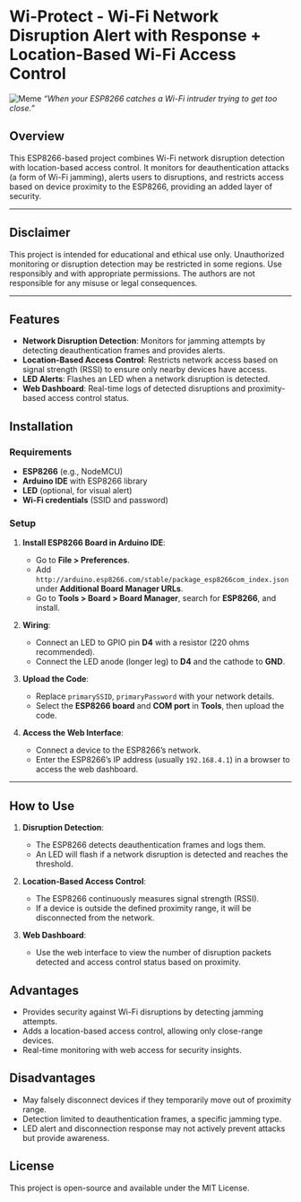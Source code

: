 # Wi-Protect - Wi-Fi Network Disruption Alert with Response + Location-Based Wi-Fi Access Control

![Meme](https://i.imgflip.com/7ja3sp.jpg)
*“When your ESP8266 catches a Wi-Fi intruder trying to get too close.”*

## Overview
This ESP8266-based project combines Wi-Fi network disruption detection with location-based access control. It monitors for deauthentication attacks (a form of Wi-Fi jamming), alerts users to disruptions, and restricts access based on device proximity to the ESP8266, providing an added layer of security.

---

## Disclaimer
This project is intended for educational and ethical use only. Unauthorized monitoring or disruption detection may be restricted in some regions. Use responsibly and with appropriate permissions. The authors are not responsible for any misuse or legal consequences.

---

## Features
- **Network Disruption Detection**: Monitors for jamming attempts by detecting deauthentication frames and provides alerts.
- **Location-Based Access Control**: Restricts network access based on signal strength (RSSI) to ensure only nearby devices have access.
- **LED Alerts**: Flashes an LED when a network disruption is detected.
- **Web Dashboard**: Real-time logs of detected disruptions and proximity-based access control status.

## Installation

### Requirements
- **ESP8266** (e.g., NodeMCU)
- **Arduino IDE** with ESP8266 library
- **LED** (optional, for visual alert)
- **Wi-Fi credentials** (SSID and password)

### Setup
1. **Install ESP8266 Board in Arduino IDE**:
   - Go to **File > Preferences**.
   - Add `http://arduino.esp8266.com/stable/package_esp8266com_index.json` under **Additional Board Manager URLs**.
   - Go to **Tools > Board > Board Manager**, search for **ESP8266**, and install.

2. **Wiring**:
   - Connect an LED to GPIO pin **D4** with a resistor (220 ohms recommended).
   - Connect the LED anode (longer leg) to **D4** and the cathode to **GND**.

3. **Upload the Code**:
   - Replace `primarySSID`, `primaryPassword` with your network details.
   - Select the **ESP8266 board** and **COM port** in **Tools**, then upload the code.

4. **Access the Web Interface**:
   - Connect a device to the ESP8266’s network.
   - Enter the ESP8266’s IP address (usually `192.168.4.1`) in a browser to access the web dashboard.

---

## How to Use
1. **Disruption Detection**:
   - The ESP8266 detects deauthentication frames and logs them.
   - An LED will flash if a network disruption is detected and reaches the threshold.

2. **Location-Based Access Control**:
   - The ESP8266 continuously measures signal strength (RSSI).
   - If a device is outside the defined proximity range, it will be disconnected from the network.

3. **Web Dashboard**:
   - Use the web interface to view the number of disruption packets detected and access control status based on proximity.

## Advantages
- Provides security against Wi-Fi disruptions by detecting jamming attempts.
- Adds a location-based access control, allowing only close-range devices.
- Real-time monitoring with web access for security insights.

## Disadvantages
- May falsely disconnect devices if they temporarily move out of proximity range.
- Detection limited to deauthentication frames, a specific jamming type.
- LED alert and disconnection response may not actively prevent attacks but provide awareness.

## License
This project is open-source and available under the MIT License.
